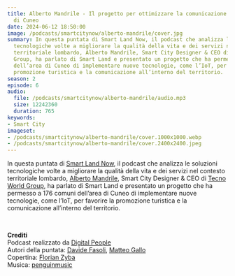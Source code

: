 ```yaml
---
title: Alberto Mandrile - Il progetto per ottimizzare la comunicazione nel territorio
  di Cuneo
date: 2024-06-12 18:50:00
image: /podcasts/smartcitynow/alberto-mandrile/cover.jpg
summary: In questa puntata di Smart Land Now, il podcast che analizza le soluzioni
  tecnologiche volte a migliorare la qualità della vita e dei servizi nel contesto
  territoriale lombardo, Alberto Mandrile, Smart City Designer & CEO di Tecno World
  Group, ha parlato di Smart Land e presentato un progetto che ha permesso a 176 comuni
  dell’area di Cuneo di implementare nuove tecnologie, come l’IoT, per favorire la
  promozione turistica e la comunicazione all’interno del territorio.
season: 2
episode: 6
audio:
  file: /podcasts/smartcitynow/alberto-mandrile/audio.mp3
  size: 12242360
  duration: 765
keywords:
- Smart City
imageset:
- /podcasts/smartcitynow/alberto-mandrile/cover.1000x1000.webp
- /podcasts/smartcitynow/alberto-mandrile/cover.2400x2400.jpeg
---
```


In questa puntata di [Smart Land Now](https://www.smartcitynow.it/), il podcast che analizza le soluzioni tecnologiche volte a migliorare la qualità della vita e dei servizi nel contesto territoriale lombardo, [Alberto Mandrile](https://www.linkedin.com/in/mandrile-alberto/), Smart City Designer & CEO di [Tecno World Group](https://tecnoworldgroup.it/), ha parlato di Smart Land e presentato un progetto che ha permesso a 176 comuni dell’area di Cuneo di implementare nuove tecnologie, come l’IoT, per favorire la promozione turistica e la comunicazione all’interno del territorio.

<br>

**Crediti**<br>
Podcast realizzato da [Digital People](https://w3id.org/digitalpeople)<br>
Autori della puntata: [Davide Fasoli](https://www.linkedin.com/in/davide-fasoli-2b3246179/), [Matteo Gallo](https://www.linkedin.com/in/matteo-gallo-4a5ab31a8/)<br>
Copertina: [Florian Zyba](https://www.linkedin.com/in/florian-zyba/)<br>
Musica: [penguinmusic](https://pixabay.com/users/penguinmusic-24940186/)
